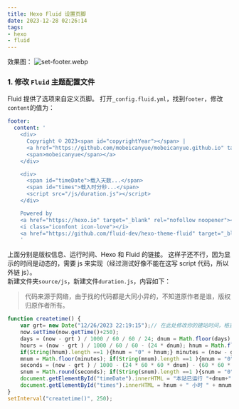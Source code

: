 ```yaml
---
title: Hexo Fluid 设置页脚
date: 2023-12-28 02:26:14
tags:
- hexo
- fluid
---
```


效果图：
![set-footer.webp](/images/Hexo-Fluid-set-footer/set-footer.webp)

### 1. 修改 `Fluid` 主题配置文件
Fluid 提供了选项来自定义页脚。
打开`_config.fluid.yml`，找到`footer`，修改`content`的值为：
```yml
footer:
  content: '
    <div>
      Copyright © 2023<span id="copyrightYear"></span> |
      <a href="https://github.com/mobeicanyue/mobeicanyue.github.io" target="_blank" rel="nofollow noopener">
      <span>mobeicanyue</span></a>    
    </div>

    <div>
      <span id="timeDate">载入天数...</span>
      <span id="times">载入时分秒...</span>
      <script src="/js/duration.js"></script>
    </div>

    Powered by
    <a href="https://hexo.io" target="_blank" rel="nofollow noopener"><span>Hexo</span></a>
    <i class="iconfont icon-love"></i>
    <a href="https://github.com/fluid-dev/hexo-theme-fluid" target="_blank" rel="nofollow noopener"><span>Fluid</span></a>
    '
```
上面分别是版权信息、运行时间、Hexo 和 Fluid 的链接。
这样子还不行，因为显示的时间是动态的，需要 js 来实现（经过测试好像不能在这写 script 代码，所以外链 js）。
<br>
新建文件夹`source/js`，新建文件`duration.js`，内容如下：
> 代码来源于网络，由于找的代码都是大同小异的，不知道原作者是谁，版权归原作者所有。
```js
function createtime() {
    var grt= new Date("12/26/2023 22:19:15");// 在此处修改你的建站时间，格式：月/日/年 时:分:秒
    now.setTime(now.getTime()+250);
    days = (now - grt ) / 1000 / 60 / 60 / 24; dnum = Math.floor(days);
    hours = (now - grt ) / 1000 / 60 / 60 - (24 * dnum); hnum = Math.floor(hours);
    if(String(hnum).length ==1 ){hnum = "0" + hnum;} minutes = (now - grt ) / 1000 /60 - (24 * 60 * dnum) - (60 * hnum);
    mnum = Math.floor(minutes); if(String(mnum).length ==1 ){mnum = "0" + mnum;}
    seconds = (now - grt ) / 1000 - (24 * 60 * 60 * dnum) - (60 * 60 * hnum) - (60 * mnum);
    snum = Math.round(seconds); if(String(snum).length ==1 ){snum = "0" + snum;}
    document.getElementById("timeDate").innerHTML = "本站已运行 "+dnum+" 天 ";
    document.getElementById("times").innerHTML = hnum + " 小时 " + mnum + " 分 " + snum + " 秒";
}
setInterval("createtime()", 250);
```